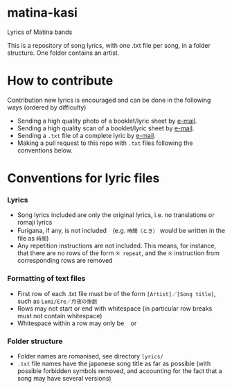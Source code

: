 # matina-kasi
Lyrics of Matina bands

This is a repository of song lyrics, with one .txt file per song, in a folder structure. One folder contains an artist.

# How to contribute
Contribution new lyrics is encouraged and can be done in the following ways (ordered by difficulty)
- Sending a high quality photo of a booklet/lyric sheet by [e-mail](mailto:es0ragoto@proton.me).
- Sending a high quality scan of a booklet/lyric sheet by [e-mail](mailto:es0ragoto@proton.me).
- Sending a `.txt` file of a complete lyric by [e-mail](mailto:es0ragoto@proton.me).
- Making a pull request to this repo with `.txt` files following the conventions below.

# Conventions for lyric files
### Lyrics
- Song lyrics included are only the original lyrics, i.e. no translations or romaji lyrics
- Furigana, if any, is not included　(e.g. `時間（とき）` would be written in the file as `時間`) 
- Any repetition instructions are not included. This means, for instance, that there are no rows of the form `※ repeat`, and the `※` instruction from corresponding rows are removed

### Formatting of text files
- First row of each .txt file must be of the form `[Artist]／[Song title]`, such as `Lumi/Ere／月夜の惨劇`
- Rows may not start or end with whitespace (in particular row breaks must not contain whitespace)
- Whitespace within a row may only be ` ` or `　`

### Folder structure
- Folder names are romanised, see directory `lyrics/`
- `.txt` file names have the japanese song title as far as possible (with possible forbidden symbols removed, and accounting for the fact that a song may have several versions)